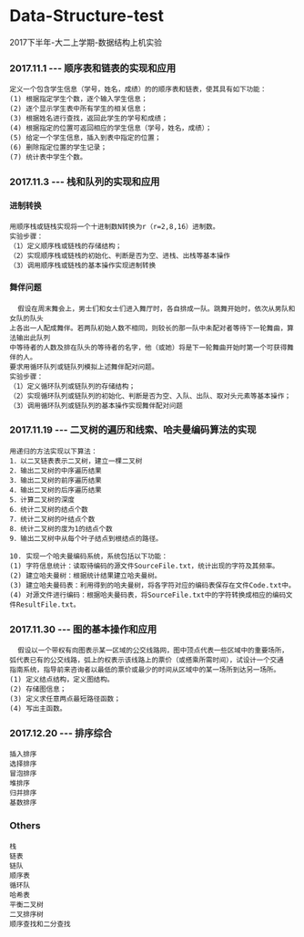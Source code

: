 # Data-Structure-test
2017下半年-大二上学期-数据结构上机实验

### 2017.11.1 --- 顺序表和链表的实现和应用

```
定义一个包含学生信息（学号，姓名，成绩）的的顺序表和链表，使其具有如下功能：   
(1) 根据指定学生个数，逐个输入学生信息；
(2) 逐个显示学生表中所有学生的相关信息；   
(3) 根据姓名进行查找，返回此学生的学号和成绩；   
(4) 根据指定的位置可返回相应的学生信息（学号，姓名，成绩）；   
(5) 给定一个学生信息，插入到表中指定的位置；   
(6) 删除指定位置的学生记录；   
(7) 统计表中学生个数。   
```

### 2017.11.3 --- 栈和队列的实现和应用


#### 进制转换 
```
用顺序栈或链栈实现将一个十进制数N转换为r（r=2,8,16）进制数。
实验步骤：
（1）定义顺序栈或链栈的存储结构；
（2）实现顺序栈或链栈的初始化、判断是否为空、进栈、出栈等基本操作
（3）调用顺序栈或链栈的基本操作实现进制转换
```

#### 舞伴问题

```
  假设在周末舞会上，男士们和女士们进入舞厅时，各自排成一队。跳舞开始时，依次从男队和女队的队头
上各出一人配成舞伴。若两队初始人数不相同，则较长的那一队中未配对者等待下一轮舞曲，算法输出此队列
中等待者的人数及排在队头的等待者的名字，他（或她）将是下一轮舞曲开始时第一个可获得舞伴的人。
要求用循环队列或链队列模拟上述舞伴配对问题。
实验步骤：
（1）定义循环队列或链队列的存储结构；
（2）实现循环队列或链队列的初始化、判断是否为空、入队、出队、取对头元素等基本操作；
（3）调用循环队列或链队列的基本操作实现舞伴配对问题

```

### 2017.11.19 --- 二叉树的遍历和线索、哈夫曼编码算法的实现

```
用递归的方法实现以下算法：
1．以二叉链表表示二叉树，建立一棵二叉树
2．输出二叉树的中序遍历结果
3．输出二叉树的前序遍历结果
4．输出二叉树的后序遍历结果
5．计算二叉树的深度
6．统计二叉树的结点个数 
7．统计二叉树的叶结点个数
8．统计二叉树的度为1的结点个数
9．输出二叉树中从每个叶子结点到根结点的路径。

10. 实现一个哈夫曼编码系统，系统包括以下功能：
(1) 字符信息统计：读取待编码的源文件SourceFile.txt，统计出现的字符及其频率。
(2) 建立哈夫曼树：根据统计结果建立哈夫曼树。
(3) 建立哈夫曼码表：利用得到的哈夫曼树，将各字符对应的编码表保存在文件Code.txt中。
(4) 对源文件进行编码：根据哈夫曼码表，将SourceFile.txt中的字符转换成相应的编码文件ResultFile.txt。
```

### 2017.11.30 --- 图的基本操作和应用

```
  假设以一个带权有向图表示某一区域的公交线路网，图中顶点代表一些区域中的重要场所，
弧代表已有的公交线路，弧上的权表示该线路上的票价（或搭乘所需时间），试设计一个交通
指南系统，指导前来咨询者以最低的票价或最少的时间从区域中的某一场所到达另一场所。
(1) 定义结点结构，定义图结构。
(2) 存储图信息；
(3) 定义求任意两点最短路径函数；
(4) 写出主函数。
```

### 2017.12.20 --- 排序综合
```中文
插入排序
选择排序
冒泡排序
堆排序
归并排序
基数排序
```

### Others

```
栈
链表
链队
顺序表
循环队
哈希表
平衡二叉树
二叉排序树
顺序查找和二分查找
```
